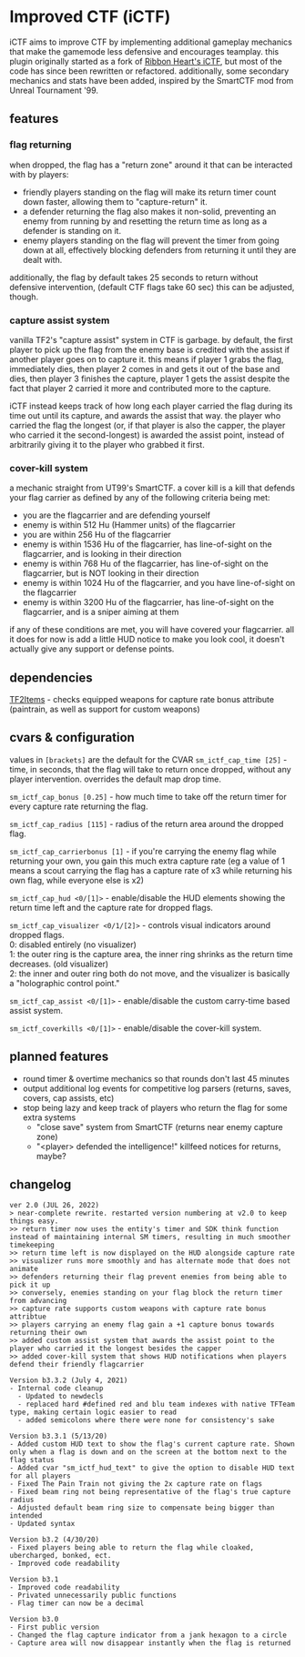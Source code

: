 # Improved CTF (iCTF)
iCTF aims to improve CTF by implementing additional gameplay mechanics that make the gamemode less defensive and encourages teamplay. this plugin originally started as a fork of [Ribbon Heart's iCTF](https://forums.alliedmods.net/showthread.php?t=323866), but most of the code has since been rewritten or refactored. additionally, some secondary mechanics and stats have been added, inspired by the SmartCTF mod from Unreal Tournament '99.

## features
### flag returning
when dropped, the flag has a "return zone" around it that can be interacted with by players:
* friendly players standing on the flag will make its return timer count down faster, allowing them to "capture-return" it.
* a defender returning the flag also makes it non-solid, preventing an enemy from running by and resetting the return time as long as a defender is standing on it.
* enemy players standing on the flag will prevent the timer from going down at all, effectively blocking defenders from returning it until they are dealt with.

additionally, the flag by default takes 25 seconds to return without defensive intervention, (default CTF flags take 60 sec) this can be adjusted, though.

### capture assist system
vanilla TF2's "capture assist" system in CTF is garbage. by default, the first player to pick up the flag from the enemy base is credited with the assist if another player goes on to capture it. this means if player 1 grabs the flag, immediately dies, then player 2 comes in and gets it out of the base and dies, then player 3 finishes the capture, player 1 gets the assist despite the fact that player 2 carried it more and contributed more to the capture.

iCTF instead keeps track of how long each player carried the flag during its time out until its capture, and awards the assist that way. the player who carried the flag the longest (or, if that player is also the capper, the player who carried it the second-longest) is awarded the assist point, instead of arbitrarily giving it to the player who grabbed it first.
### cover-kill system
a mechanic straight from UT99's SmartCTF. a cover kill is a kill that defends your flag carrier as defined by any of the following criteria being met:
* you are the flagcarrier and are defending yourself
* enemy is within 512 Hu (Hammer units) of the flagcarrier
* you are within 256 Hu of the flagcarrier
* enemy is within 1536 Hu of the flagcarrier, has line-of-sight on the flagcarrier, and is looking in their direction
* enemy is within 768 Hu of the flagcarrier, has line-of-sight on the flagcarrier, but is NOT looking in their direction
* enemy is within 1024 Hu of the flagcarrier, and you have line-of-sight on the flagcarrier
* enemy is within 3200 Hu of the flagcarrier, has line-of-sight on the flagcarrier, and is a sniper aiming at them

if any of these conditions are met, you will have covered your flagcarrier. all it does for now is add a little HUD notice to make you look cool, it doesn't actually give any support or defense points.
## dependencies
[TF2Items](https://forums.alliedmods.net/showthread.php?p=1050170) - checks equipped weapons for capture rate bonus attribute (paintrain, as well as support for custom weapons)


## cvars & configuration
values in `[brackets]` are the default for the CVAR
`sm_ictf_cap_time [25]` - time, in seconds, that the flag will take to return once dropped, without any player intervention. overrides the default map drop time.

`sm_ictf_cap_bonus [0.25]` - how much time to take off the return timer for every capture rate returning the flag.

`sm_ictf_cap_radius [115]` - radius of the return area around the dropped flag.

`sm_ictf_cap_carrierbonus [1]` - if you're carrying the enemy flag while returning your own, you gain this much extra capture rate (eg a value of 1 means a scout carrying the flag has a capture rate of x3 while returning his own flag, while everyone else is x2)

`sm_ictf_cap_hud <0/[1]>` - enable/disable the HUD elements showing the return time left and the capture rate for dropped flags.

`sm_ictf_cap_visualizer <0/1/[2]>` - controls visual indicators around dropped flags.  
0: disabled entirely (no visualizer)  
1: the outer ring is the capture area, the inner ring shrinks as the return time decreases. (old visualizer)  
2: the inner  and outer ring both do not move, and the visualizer is basically a "holographic control point."  

`sm_ictf_cap_assist <0/[1]>` - enable/disable the custom carry-time based assist system.

`sm_ictf_coverkills <0/[1]>` - enable/disable the cover-kill system.
## planned features
* round timer & overtime mechanics so that rounds don't last 45 minutes
* output additional log events for competitive log parsers (returns, saves, covers, cap assists, etc)
* stop being lazy and keep track of players who return the flag for some extra systems
  * "close save" system from SmartCTF (returns near enemy capture zone)
  * "\<player\> defended the intelligence!" killfeed notices for returns, maybe? 

## changelog
```
ver 2.0 (JUL 26, 2022)
> near-complete rewrite. restarted version numbering at v2.0 to keep things easy.
>> return timer now uses the entity's timer and SDK think function instead of maintaining internal SM timers, resulting in much smoother timekeeping
>> return time left is now displayed on the HUD alongside capture rate
>> visualizer runs more smoothly and has alternate mode that does not animate
>> defenders returning their flag prevent enemies from being able to pick it up
>> conversely, enemies standing on your flag block the return timer from advancing
>> capture rate supports custom weapons with capture rate bonus attribtue
>> players carrying an enemy flag gain a +1 capture bonus towards returning their own
>> added custom assist system that awards the assist point to the player who carried it the longest besides the capper
>> added cover-kill system that shows HUD notifications when players defend their friendly flagcarrier

Version b3.3.2 (July 4, 2021)
- Internal code cleanup
  - Updated to newdecls
  - replaced hard #defined red and blu team indexes with native TFTeam type, making certain logic easier to read
  - added semicolons where there were none for consistency's sake

Version b3.3.1 (5/13/20)
- Added custom HUD text to show the flag's current capture rate. Shown only when a flag is down and on the screen at the bottom next to the flag status
- Added cvar "sm_ictf_hud_text" to give the option to disable HUD text for all players
- Fixed The Pain Train not giving the 2x capture rate on flags
- Fixed beam ring not being representative of the flag's true capture radius
- Adjusted default beam ring size to compensate being bigger than intended
- Updated syntax

Version b3.2 (4/30/20)
- Fixed players being able to return the flag while cloaked, ubercharged, bonked, ect.
- Improved code readability

Version b3.1
- Improved code readability
- Privated unnecessarily public functions
- Flag timer can now be a decimal

Version b3.0
- First public version
- Changed the flag capture indicator from a jank hexagon to a circle
- Capture area will now disappear instantly when the flag is returned
```